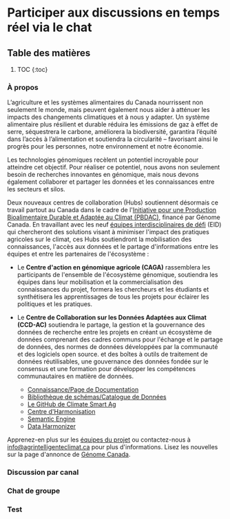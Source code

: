 ---
---

# Participer aux discussions en temps réel via le chat

## Table des matières

1. TOC
{:toc}

### À propos

L’agriculture et les systèmes alimentaires du Canada nourrissent non seulement le monde, mais peuvent également nous aider à atténuer les impacts des changements climatiques et à nous y adapter. Un système alimentaire plus résilient et durable réduira les émissions de gaz à effet de serre, séquestrera le carbone, améliorera la biodiversité, garantira l’équité dans l’accès à l’alimentation et soutiendra la circularité – favorisant ainsi le progrès pour les personnes, notre environnement et notre économie.

Les technologies génomiques recèlent un potentiel incroyable pour atteindre cet objectif. Pour réaliser ce potentiel, nous avons non seulement besoin de recherches innovantes en génomique, mais nous devons également collaborer et partager les données et les connaissances entre les secteurs et silos.

Deux nouveaux centres de collaboration (Hubs) soutiennent désormais ce travail partout au Canada dans le cadre de l'[Initiative pour une Production Bioalimentaire Durable et Adaptée au Climat (PBDAC)](https://genomecanada.ca/fr/des-investissements-de-genome-canada-ciblent-des-solutions-pour-une-production-bioalimentaire-durable-et-adaptee-au-climat/), financé par Génome Canada. En travaillant avec les neuf [équipes interdisciplinaires de défi](https://genomecanada.ca/fr/grace-a-la-genomique-le-canada-investit-dans-la-production-bioalimentaire-adaptee-au-climat-de-calibre-mondial/) (EID) qui chercheront des solutions visant à minimiser l'impact des pratiques agricoles sur le climat, ces Hubs soutiendront la mobilisation des connaissances, l'accès aux données et le partage d'informations entre les équipes et entre les partenaires de l'écosystème :

- Le **Centre d'action en génomique agricole (CAGA)** rassemblera les participants de l'ensemble de l'écosystème génomique, soutiendra les équipes dans leur mobilisation et la commercialisation des connaissances du projet, formera les chercheurs et les étudiants et synthétisera les apprentissages de tous les projets pour éclairer les politiques et les pratiques.

- Le **Centre de Collaboration sur les Données Adaptées aux Climat (CCD-AC)** soutiendra le partage, la gestion et la gouvernance des données de recherche entre les projets en créant un écosystème de données comprenant des cadres communs pour l'échange et le partage de données, des normes de données développées par la communauté et des logiciels open source. et des boîtes à outils de traitement de données réutilisables, une gouvernance des données fondée sur le consensus et une formation pour développer les compétences communautaires en matière de données.
  - [Connaissance/Page de Documentation](https://climatesmartagcollab.github.io/Documentation-fr/)
  - [Bibliothèque de schémas/Catalogue de Données](https://climatesmartagcollab.github.io/HUB-Harmonization/)
  - [Le GitHub de Climate Smart Ag](https://github.com/ClimateSmartAgCollab)
  - [Centre d'Harmonisation](https://github.com/ClimateSmartAgCollab/HUB-Harmonization)
  - [Semantic Engine](https://www.semanticengine.org/)
  - [Data Harmonizer](https://github.com/cidgoh/DataHarmonizer)

Apprenez-en plus sur les [équipes du projet](https://climatesmartag.github.io/ClimateSmartAg-website-fr/team/) ou contactez-nous à <info@agrintelligenteclimat.ca> pour plus d'informations. Lisez les nouvelles sur la page d'annonce de [Génome Canada](https://genomecanada.ca/fr/nouvelles-et-evenements/nouvelles/).




### Discussion par canal

### Chat de groupe

### Test

